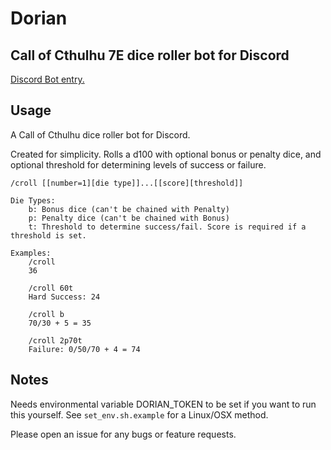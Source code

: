 # Dorian

## Call of Cthulhu 7E dice roller bot for Discord

[Discord Bot entry.](https://top.gg/bot/698078321472176200)

## Usage

A Call of Cthulhu dice roller bot for Discord.

Created for simplicity. Rolls a d100 with optional bonus or penalty dice, and optional threshold for determining levels of success or failure.

```text
/croll [[number=1][die type]]...[[score][threshold]]

Die Types:
    b: Bonus dice (can't be chained with Penalty)
    p: Penalty dice (can't be chained with Bonus)
    t: Threshold to determine success/fail. Score is required if a threshold is set.

Examples:
    /croll
    36

    /croll 60t
    Hard Success: 24

    /croll b
    70/30 + 5 = 35

    /croll 2p70t
    Failure: 0/50/70 + 4 = 74
```

## Notes

Needs environmental variable DORIAN_TOKEN to be set if you want to run this yourself. See `set_env.sh.example` for a Linux/OSX method.

Please open an issue for any bugs or feature requests.

